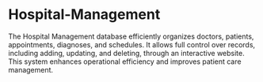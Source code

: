 # Hospital-Management
The Hospital Management database efficiently organizes doctors, patients, appointments, diagnoses, and schedules. It allows full control over records, including adding, updating, and deleting, through an interactive website. This system enhances operational efficiency and improves patient care management.
